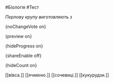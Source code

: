 #Біологія #Тест

*Перлову крупу виготовляють з*

{noChangeVote on}

{preview on}

{hideProgress on}

{shareEnable off}

{hideCount on}

[[вівса.]]
[[ячменю.]]
[[сочевиці.]]
[[кукурудзи.]]
